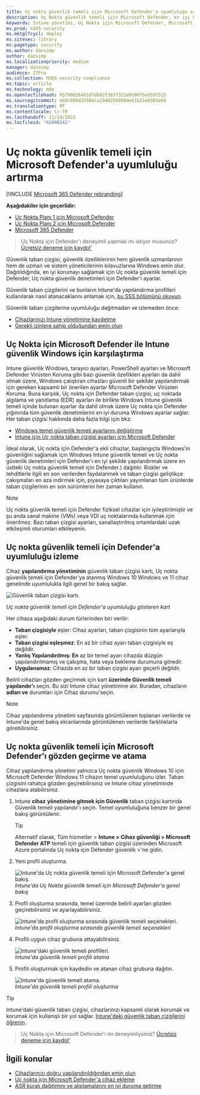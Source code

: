 ```yaml
---
title: Uç nokta güvenlik temeli için Microsoft Defender'a uyumluluğu artırma
description: Uç Nokta güvenlik temeli için Microsoft Defender, en iyi korumayı sağlayacak güvenlik denetimlerini ayarlar.
keywords: Intune yönetimi, Uç Nokta için Microsoft Defender, Microsoft Defender, Endpoint ASR için Microsoft Defender, güvenlik temeli
ms.prod: m365-security
ms.mktglfcycl: deploy
ms.sitesec: library
ms.pagetype: security
ms.author: dansimp
author: dansimp
ms.localizationpriority: medium
manager: dansimp
audience: ITPro
ms.collection: M365-security-compliance
ms.topic: article
ms.technology: mde
ms.openlocfilehash: 95790626461d7db02f3837321e0d9075e0597515
ms.sourcegitcommit: eb8c600d3298dca1940259998de61621e6505e69
ms.translationtype: MT
ms.contentlocale: tr-TR
ms.lasthandoff: 11/24/2021
ms.locfileid: "62998242"
---
```

# <a name="increase-compliance-to-the-microsoft-defender-for-endpoint-security-baseline"></a>Uç nokta güvenlik temeli için Microsoft Defender'a uyumluluğu artırma

[!INCLUDE [Microsoft 365 Defender rebranding](../../includes/microsoft-defender.md)]

**Aşağıdakiler için geçerlidir:**
- [Uç Nokta Planı 1 için Microsoft Defender](https://go.microsoft.com/fwlink/p/?linkid=2154037)
- [Uç Nokta Planı 2 için Microsoft Defender](https://go.microsoft.com/fwlink/p/?linkid=2154037)
- [Microsoft 365 Defender](https://go.microsoft.com/fwlink/?linkid=2118804)

> Uç Nokta için Defender'ı deneyimli yapmak mı istiyor musunuz? [Ücretsiz deneme için kaydol'](https://signup.microsoft.com/create-account/signup?products=7f379fee-c4f9-4278-b0a1-e4c8c2fcdf7e&ru=https://aka.ms/MDEp2OpenTrial?ocid=docs-wdatp-onboardconfigure-abovefoldlink)

Güvenlik taban çizgisi, güvenlik özelliklerinin hem güvenlik uzmanlarının hem de uzman ve sistem yöneticilerinin kılavuzlarına Windows emin olur. Dağıtıldığında, en iyi korumayı sağlamak için Uç nokta güvenlik temeli için Defender, Uç nokta güvenlik denetimleri için Defender'ı ayarlar.

Güvenlik taban çizgilerini ve bunların Intune'da yapılandırma profilleri kullanılarak nasıl atanacaklarını anlamak için, [bu SSS bölümünü okuyun](/intune/security-baselines#q--a).

Güvenlik taban çizgilerine uyumluluğu dağıtmadan ve izlemeden önce:

- [Cihazlarınızı Intune yönetimine kaydetme](configure-machines.md#enroll-devices-to-intune-management)
- [Gerekli izinlere sahip olduğundan emin olun](configure-machines.md#obtain-required-permissions)

## <a name="compare-the-microsoft-defender-for-endpoint-and-the-windows-intune-security-baselines"></a>Uç Nokta için Microsoft Defender ile Intune güvenlik Windows için karşılaştırma

Intune güvenlik Windows, tarayıcı ayarları, PowerShell ayarları ve Microsoft Defender Virüsten Koruma gibi bazı güvenlik özellikleri ayarları da dahil olmak üzere, Windows çalıştıran cihazları güvenli bir şekilde yapılandırmak için gereken kapsamlı bir önerilen ayarlar Microsoft Defender Virüsten Koruma. Buna karşılık, Uç nokta için Defender taban çizgisi, uç noktada algılama ve yanıtlama (EDR) ayarları ile birlikte Windows Intune güvenlik temeli içinde bulunan ayarlar da dahil olmak üzere Uç nokta için Defender yığınında tüm güvenlik denetimlerini en iyi duruma Windows ayarlar sağlar. Her taban çizgisi hakkında daha fazla bilgi için bkz:

- [Windows temel güvenlik temeli ayarlarını değiştirme](/intune/security-baseline-settings-windows)
- [Intune için Uç nokta taban çizgisi ayarları için Microsoft Defender](/intune/security-baseline-settings-defender-atp)

İdeal olarak, Uç nokta için Defender'a ekli cihazlar, başlangıçta Windows'in güvenliğini sağlamak için Windows Intune güvenlik temeli ve Uç nokta güvenlik denetimleri için Defender'ı en iyi şekilde yapılandırmak üzere en üstteki Uç nokta güvenlik temeli için Defender.) dağıtılır. Riskler ve tehditlerle ilgili en son verilerden faydalanmek ve taban çizgisi geliştikçe çakışmaları en aza indirmek için, piyasaya çıktıları yayımlanan tüm ürünlerde taban çizgilerinin en son sürümlerini her zaman kullanın.

> [!NOTE]
> Uç nokta güvenlik temeli için Defender fiziksel cihazlar için iyileştirilmiştir ve şu anda sanal makine (VMs) veya VDI uç noktalarında kullanmak için önerilmez. Bazı taban çizgisi ayarları, sanallaştırılmış ortamlardaki uzak etkileşimli oturumları etkileyenin.

## <a name="monitor-compliance-to-the-defender-for-endpoint-security-baseline"></a>Uç nokta güvenlik temeli için Defender'a uyumluluğu izleme

Cihaz **yapılandırma yönetiminin** güvenlik [](configure-machines.md) taban çizgisi kartı, Uç nokta güvenlik temeli için Defender'ya atanmış Windows 10 Windows ve 11 cihaz genelinde uyumlulukla ilgili genel bir bakış sağlar.

![Güvenlik taban çizgisi kartı.](images/secconmgmt_baseline_card.png)

*Uç nokta güvenlik temeli için Defender'a uyumluluğu gösteren kart*

Her cihaza aşağıdaki durum türlerinden biri verilir:

- **Taban çizgisiyle** eşler: Cihaz ayarları, taban çizgisinin tüm ayarlarıyla eşler.
- **Taban çizgisi eşleşmez**: En az bir cihaz ayarı taban çizgisiyle eş değildir.
- **Yanlış Yapılandırılmış: En** az bir temel ayarı cihazda düzgün yapılandırılmamış ve çakışma, hata veya bekleme durumuna göredir.
- **Uygulanamaz**: Cihazda en az bir taban çizgisi ayarı geçerli değildir.

Belirli cihazları gözden geçirmek için kart **üzerinde Güvenlik temeli yapılandır'ı** seçin. Bu sizi Intune cihaz yönetimine alır. Buradan, cihazların **adları ve** durumları için Cihaz durumu'seçin.

> [!NOTE]
> Cihaz yapılandırma yönetimi sayfasında görüntülenen toplanan verilerde ve Intune'da genel bakış ekranlarında görüntülenen verilerde farklılıklarla görebilirsiniz.

## <a name="review-and-assign-the-microsoft-defender-for-endpoint-security-baseline"></a>Uç nokta güvenlik temeli için Microsoft Defender'ı gözden geçirme ve atama

Cihaz yapılandırma yönetimi yalnızca Uç nokta güvenlik Windows 10 için Microsoft Defender Windows 11 cihazın temel uyumluluğunu izler. Taban çizgisini rahatça gözden geçirebilirsiniz ve Intune cihaz yönetiminde cihazlara atabilirsiniz.

1. Intune **cihaz** **yönetimine gitmek için Güvenlik** taban çizgisi kartında Güvenlik temeli yapılandır'ı seçin. Temel uyumluluğuna benzer bir genel bakış görüntülenir.

   > [!TIP]
   > Alternatif olarak, Tüm hizmetler > **Intune > Cihaz güvenliği > Microsoft Defender ATP** temeli için güvenlik taban çizgisi üzerinden Microsoft Azure portalında Uç nokta için Defender güvenlik >'ne gidin.

2. Yeni profil oluşturma.

   ![Intune'da Uç nokta güvenlik temeli için Microsoft Defender'a genel bakış.](images/secconmgmt_baseline_intuneprofile1.png)<br>
   *Intune'da Uç Nokta güvenlik temeli için Microsoft Defender'a genel bakış*

3. Profil oluşturma sırasında, temel üzerinde belirli ayarları gözden geçirebilirsiniz ve ayarlayabilirsiniz.

   ![Intune'da profil oluşturma sırasında güvenlik temeli seçenekleri.](images/secconmgmt_baseline_intuneprofile2.png)<br>
   *Intune'da profil oluşturma sırasında güvenlik temeli seçenekleri*

4. Profili uygun cihaz grubuna attayabilirsiniz.

   ![Intune'daki güvenlik temeli profilleri.](images/secconmgmt_baseline_intuneprofile3.png)<br>
   *Intune'da güvenlik temeli profili atama*

5. Profili oluşturmak için kaydedin ve atanan cihaz grubuna dağıtın.

   ![Intune'da güvenlik temeli atama.](images/secconmgmt_baseline_intuneprofile4.png)<br>
   *Intune'da güvenlik temeli profili oluşturma*

> [!TIP]
> Intune'daki güvenlik taban çizgisi, cihazlarınızı kapsamlı olarak korumak ve korumak için kullanışlı bir yol sağlar. [Intune'daki güvenlik taban çizgilerini öğrenin](/intune/security-baselines).

> Uç Nokta için Microsoft Defender'ı mı deneyimliysiniz? [Ücretsiz deneme için kaydol'](https://signup.microsoft.com/create-account/signup?products=7f379fee-c4f9-4278-b0a1-e4c8c2fcdf7e&ru=https://aka.ms/MDEp2OpenTrial?ocid=docs-wdatp-onboardconfigure-belowfoldlink)

## <a name="related-topics"></a>İlgili konular

- [Cihazlarınızı doğru yapılandırıldığından emin olun](configure-machines.md)
- [Uç nokta için Microsoft Defender'a cihaz ekleme](configure-machines-onboarding.md)
- [ASR kuralı dağıtımını ve algılamalarını en iyi duruma getirme](configure-machines-asr.md)
